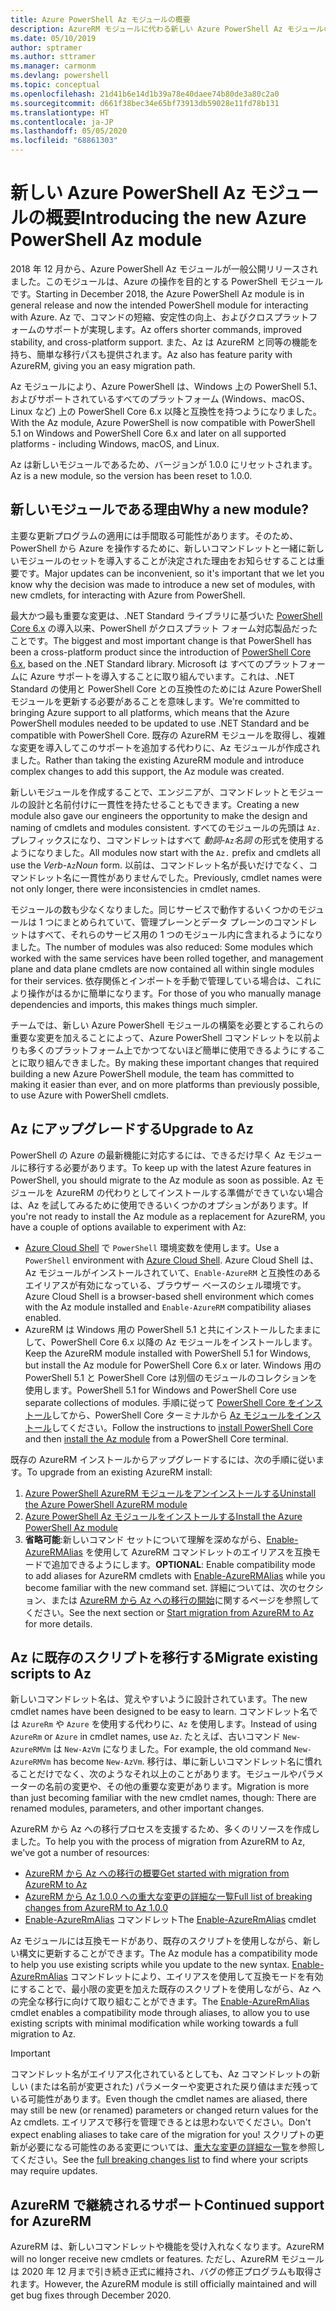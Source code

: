 ```yaml
---
title: Azure PowerShell Az モジュールの概要
description: AzureRM モジュールに代わる新しい Azure PowerShell Az モジュールの概要。
ms.date: 05/10/2019
author: sptramer
ms.author: sttramer
ms.manager: carmonm
ms.devlang: powershell
ms.topic: conceptual
ms.openlocfilehash: 21d41b6e14d1b39a78e40daee74b80de3a80c2a0
ms.sourcegitcommit: d661f38bec34e65bf73913db59028e11fd78b131
ms.translationtype: HT
ms.contentlocale: ja-JP
ms.lasthandoff: 05/05/2020
ms.locfileid: "68861303"
---
```

# <a name="introducing-the-new-azure-powershell-az-module"></a><span data-ttu-id="c4456-103">新しい Azure PowerShell Az モジュールの概要</span><span class="sxs-lookup"><span data-stu-id="c4456-103">Introducing the new Azure PowerShell Az module</span></span>

<span data-ttu-id="c4456-104">2018 年 12 月から、Azure PowerShell Az モジュールが一般公開リリースされました。このモジュールは、Azure の操作を目的とする PowerShell モジュールです。</span><span class="sxs-lookup"><span data-stu-id="c4456-104">Starting in December 2018, the Azure PowerShell Az module is in general release and now the intended PowerShell module for interacting with Azure.</span></span> <span data-ttu-id="c4456-105">Az で、コマンドの短縮、安定性の向上、およびクロスプラットフォームのサポートが実現します。</span><span class="sxs-lookup"><span data-stu-id="c4456-105">Az offers shorter commands, improved stability, and cross-platform support.</span></span> <span data-ttu-id="c4456-106">また、Az は AzureRM と同等の機能を持ち、簡単な移行パスも提供されます。</span><span class="sxs-lookup"><span data-stu-id="c4456-106">Az also has feature parity with AzureRM, giving you an easy migration path.</span></span>

<span data-ttu-id="c4456-107">Az モジュールにより、Azure PowerShell は、Windows 上の PowerShell 5.1、およびサポートされているすべてのプラットフォーム (Windows、macOS、Linux など) 上の PowerShell Core 6.x 以降と互換性を持つようになりました。</span><span class="sxs-lookup"><span data-stu-id="c4456-107">With the Az module, Azure PowerShell is now compatible with PowerShell 5.1 on Windows and PowerShell Core 6.x and later on all supported platforms - including Windows, macOS, and Linux.</span></span>

<span data-ttu-id="c4456-108">Az は新しいモジュールであるため、バージョンが 1.0.0 にリセットされます。</span><span class="sxs-lookup"><span data-stu-id="c4456-108">Az is a new module, so the version has been reset to 1.0.0.</span></span>

## <a name="why-a-new-module"></a><span data-ttu-id="c4456-109">新しいモジュールである理由</span><span class="sxs-lookup"><span data-stu-id="c4456-109">Why a new module?</span></span>

<span data-ttu-id="c4456-110">主要な更新プログラムの適用には手間取る可能性があります。そのため、PowerShell から Azure を操作するために、新しいコマンドレットと一緒に新しいモジュールのセットを導入することが決定された理由をお知らせすることは重要です。</span><span class="sxs-lookup"><span data-stu-id="c4456-110">Major updates can be inconvenient, so it's important that we let you know why the decision was made to introduce a new set of modules, with new cmdlets, for interacting with Azure from PowerShell.</span></span>

<span data-ttu-id="c4456-111">最大かつ最も重要な変更は、.NET Standard ライブラリに基づいた [PowerShell Core 6.x](/powershell/scripting/overview) の導入以来、PowerShell がクロスプラット フォーム対応製品だったことです。</span><span class="sxs-lookup"><span data-stu-id="c4456-111">The biggest and most important change is that PowerShell has been a cross-platform product since the introduction of [PowerShell Core 6.x](/powershell/scripting/overview), based on the .NET Standard library.</span></span>
<span data-ttu-id="c4456-112">Microsoft は すべてのプラットフォームに Azure サポートを導入することに取り組んでいます。これは、.NET Standard の使用と PowerShell Core との互換性のためには Azure PowerShell モジュールを更新する必要があることを意味します。</span><span class="sxs-lookup"><span data-stu-id="c4456-112">We're committed to bringing Azure support to all platforms, which means that the Azure PowerShell modules needed to be updated to use .NET Standard and be compatible with PowerShell Core.</span></span> <span data-ttu-id="c4456-113">既存の AzureRM モジュールを取得し、複雑な変更を導入してこのサポートを追加する代わりに、Az モジュールが作成されました。</span><span class="sxs-lookup"><span data-stu-id="c4456-113">Rather than taking the existing AzureRM module and introduce complex changes to add this support, the Az module was created.</span></span>

<span data-ttu-id="c4456-114">新しいモジュールを作成することで、エンジニアが、コマンドレットとモジュールの設計と名前付けに一貫性を持たせることもできます。</span><span class="sxs-lookup"><span data-stu-id="c4456-114">Creating a new module also gave our engineers the opportunity to make the design and naming of cmdlets and modules consistent.</span></span> <span data-ttu-id="c4456-115">すべてのモジュールの先頭は `Az.` プレフィックスになり、コマンドレットはすべて _動詞_-`Az`_名詞_ の形式を使用するようになりました。</span><span class="sxs-lookup"><span data-stu-id="c4456-115">All modules now start with the `Az.` prefix and cmdlets all use the _Verb_-`Az`_Noun_ form.</span></span> <span data-ttu-id="c4456-116">以前は、コマンドレット名が長いだけでなく、コマンドレット名に一貫性がありませんでした。</span><span class="sxs-lookup"><span data-stu-id="c4456-116">Previously, cmdlet names were not only longer, there were inconsistencies in cmdlet names.</span></span>

<span data-ttu-id="c4456-117">モジュールの数も少なくなりました。同じサービスで動作するいくつかのモジュールは 1 つにまとめられていて、管理プレーンとデータ プレーンのコマンドレットはすべて、それらのサービス用の 1 つのモジュール内に含まれるようになりました。</span><span class="sxs-lookup"><span data-stu-id="c4456-117">The number of modules was also reduced: Some modules which worked with the same services have been rolled together, and management plane and data plane cmdlets are now contained all within single modules for their services.</span></span> <span data-ttu-id="c4456-118">依存関係とインポートを手動で管理している場合は、これにより操作がはるかに簡単になります。</span><span class="sxs-lookup"><span data-stu-id="c4456-118">For those of you who manually manage dependencies and imports, this makes things much simpler.</span></span>

<span data-ttu-id="c4456-119">チームでは、新しい Azure PowerShell モジュールの構築を必要とするこれらの重要な変更を加えることによって、Azure PowerShell コマンドレットを以前よりも多くのプラットフォーム上でかつてないほど簡単に使用できるようにすることに取り組んできました。</span><span class="sxs-lookup"><span data-stu-id="c4456-119">By making these important changes that required building a new Azure PowerShell module, the team has committed to making it easier than ever, and on more platforms than previously possible, to use Azure with PowerShell cmdlets.</span></span>

## <a name="upgrade-to-az"></a><span data-ttu-id="c4456-120">Az にアップグレードする</span><span class="sxs-lookup"><span data-stu-id="c4456-120">Upgrade to Az</span></span>

<span data-ttu-id="c4456-121">PowerShell の Azure の最新機能に対応するには、できるだけ早く Az モジュールに移行する必要があります。</span><span class="sxs-lookup"><span data-stu-id="c4456-121">To keep up with the latest Azure features in PowerShell, you should migrate to the Az module as soon as possible.</span></span> <span data-ttu-id="c4456-122">Az モジュールを AzureRM の代わりとしてインストールする準備ができていない場合は、Az を試してみるために使用できるいくつかのオプションがあります。</span><span class="sxs-lookup"><span data-stu-id="c4456-122">If you're not ready to install the Az module as a replacement for AzureRM, you have a couple of options available to experiment with Az:</span></span>

* <span data-ttu-id="c4456-123">[Azure Cloud Shell](https://docs.microsoft.com/azure/cloud-shell/overview) で `PowerShell` 環境変数を使用します。</span><span class="sxs-lookup"><span data-stu-id="c4456-123">Use a `PowerShell` environment with [Azure Cloud Shell](https://docs.microsoft.com/azure/cloud-shell/overview).</span></span>
  <span data-ttu-id="c4456-124">Azure Cloud Shell は、Az モジュールがインストールされていて、`Enable-AzureRM` と互換性のあるエイリアスが有効になっている、ブラウザー ベースのシェル環境です。</span><span class="sxs-lookup"><span data-stu-id="c4456-124">Azure Cloud Shell is a browser-based shell environment which comes with the Az module installed and `Enable-AzureRM` compatibility aliases enabled.</span></span>
* <span data-ttu-id="c4456-125">AzureRM は Windows 用の PowerShell 5.1 と共にインストールしたままにして、PowerShell Core 6.x 以降の Az モジュールをインストールします。</span><span class="sxs-lookup"><span data-stu-id="c4456-125">Keep the AzureRM module installed with PowerShell 5.1 for Windows, but install the Az module for PowerShell Core 6.x or later.</span></span> <span data-ttu-id="c4456-126">Windows 用の PowerShell 5.1 と PowerShell Core は別個のモジュールのコレクションを使用します。</span><span class="sxs-lookup"><span data-stu-id="c4456-126">PowerShell 5.1 for Windows and PowerShell Core use separate collections of modules.</span></span> <span data-ttu-id="c4456-127">手順に従って [PowerShell Core をインストール](/powershell/scripting/install/installing-powershell-core-on-windows)してから、PowerShell Core ターミナルから [Az モジュールをインストール](install-az-ps.md)してください。</span><span class="sxs-lookup"><span data-stu-id="c4456-127">Follow the instructions to [install PowerShell Core](/powershell/scripting/install/installing-powershell-core-on-windows) and then [install the Az module](install-az-ps.md) from a PowerShell Core terminal.</span></span>

<span data-ttu-id="c4456-128">既存の AzureRM インストールからアップグレードするには、次の手順に従います。</span><span class="sxs-lookup"><span data-stu-id="c4456-128">To upgrade from an existing AzureRM install:</span></span>

1. [<span data-ttu-id="c4456-129">Azure PowerShell AzureRM モジュールをアンインストールする</span><span class="sxs-lookup"><span data-stu-id="c4456-129">Uninstall the Azure PowerShell AzureRM module</span></span>](/powershell/azure/uninstall-az-ps#uninstall-the-azurerm-module)
2. [<span data-ttu-id="c4456-130">Azure PowerShell Az モジュールをインストールする</span><span class="sxs-lookup"><span data-stu-id="c4456-130">Install the Azure PowerShell Az module</span></span>](install-az-ps.md)
3. <span data-ttu-id="c4456-131">__省略可能__:新しいコマンド セットについて理解を深めながら、[Enable-AzureRMAlias](/powershell/module/az.accounts/enable-azurermalias) を使用して AzureRM コマンドレットのエイリアスを互換モードで追加できるようにします。</span><span class="sxs-lookup"><span data-stu-id="c4456-131">__OPTIONAL__: Enable compatibility mode to add aliases for AzureRM cmdlets with [Enable-AzureRMAlias](/powershell/module/az.accounts/enable-azurermalias) while you become familiar with the new command set.</span></span> <span data-ttu-id="c4456-132">詳細については、次のセクション、または [AzureRM から Az への移行の開始](migrate-from-azurerm-to-az.md)に関するページを参照してください。</span><span class="sxs-lookup"><span data-stu-id="c4456-132">See the next section or [Start migration from AzureRM to Az](migrate-from-azurerm-to-az.md) for more details.</span></span>

## <a name="migrate-existing-scripts-to-az"></a><span data-ttu-id="c4456-133">Az に既存のスクリプトを移行する</span><span class="sxs-lookup"><span data-stu-id="c4456-133">Migrate existing scripts to Az</span></span>

<span data-ttu-id="c4456-134">新しいコマンドレット名は、覚えやすいように設計されています。</span><span class="sxs-lookup"><span data-stu-id="c4456-134">The new cmdlet names have been designed to be easy to learn.</span></span> <span data-ttu-id="c4456-135">コマンドレット名では `AzureRm` や `Azure` を使用する代わりに、`Az` を使用します。</span><span class="sxs-lookup"><span data-stu-id="c4456-135">Instead of using `AzureRm` or `Azure` in cmdlet names, use `Az`.</span></span> <span data-ttu-id="c4456-136">たとえば、古いコマンド `New-AzureRMVm` は `New-AzVm` になりました。</span><span class="sxs-lookup"><span data-stu-id="c4456-136">For example, the old command `New-AzureRMVm` has become `New-AzVm`.</span></span>
<span data-ttu-id="c4456-137">移行は、単に新しいコマンドレット名に慣れることだけでなく、次のようなそれ以上のことがあります。モジュールやパラメーターの名前の変更や、その他の重要な変更があります。</span><span class="sxs-lookup"><span data-stu-id="c4456-137">Migration is more than just becoming familiar with the new cmdlet names, though: There are renamed modules, parameters, and other important changes.</span></span>

<span data-ttu-id="c4456-138">AzureRM から Az への移行プロセスを支援するため、多くのリソースを作成しました。</span><span class="sxs-lookup"><span data-stu-id="c4456-138">To help you with the process of migration from AzureRM to Az, we've got a number of resources:</span></span>

* [<span data-ttu-id="c4456-139">AzureRM から Az への移行の概要</span><span class="sxs-lookup"><span data-stu-id="c4456-139">Get started with migration from AzureRM to Az</span></span>](migrate-from-azurerm-to-az.md)
* [<span data-ttu-id="c4456-140">AzureRM から Az 1.0.0 への重大な変更の詳細な一覧</span><span class="sxs-lookup"><span data-stu-id="c4456-140">Full list of breaking changes from AzureRM to Az 1.0.0</span></span>](migrate-az-1.0.0.md)
* <span data-ttu-id="c4456-141">[Enable-AzureRmAlias](/powershell/module/az.accounts/enable-azurermalias) コマンドレット</span><span class="sxs-lookup"><span data-stu-id="c4456-141">The [Enable-AzureRmAlias](/powershell/module/az.accounts/enable-azurermalias) cmdlet</span></span>

<span data-ttu-id="c4456-142">Az モジュールには互換モードがあり、既存のスクリプトを使用しながら、新しい構文に更新することができます。</span><span class="sxs-lookup"><span data-stu-id="c4456-142">The Az module has a compatibility mode to help you use existing scripts while you update to the new syntax.</span></span> <span data-ttu-id="c4456-143">[Enable-AzureRmAlias](/powershell/module/az.accounts/enable-azurermalias) コマンドレットにより、エイリアスを使用して互換モードを有効にすることで、最小限の変更を加えた既存のスクリプトを使用しながら、Az への完全な移行に向けて取り組むことができます。</span><span class="sxs-lookup"><span data-stu-id="c4456-143">The [Enable-AzureRmAlias](/powershell/module/az.accounts/enable-azurermalias) cmdlet enables a compatibility mode through aliases, to allow you to use existing scripts with minimal modification while working towards a full migration to Az.</span></span>

> [!IMPORTANT]
> <span data-ttu-id="c4456-144">コマンドレット名がエイリアス化されているとしても、Az コマンドレットの新しい (または名前が変更された) パラメーターや変更された戻り値はまだ残っている可能性があります。</span><span class="sxs-lookup"><span data-stu-id="c4456-144">Even though the cmdlet names are aliased, there may still be new (or renamed) parameters or changed return values for the Az cmdlets.</span></span> <span data-ttu-id="c4456-145">エイリアスで移行を管理できるとは思わないでください。</span><span class="sxs-lookup"><span data-stu-id="c4456-145">Don't expect enabling aliases to take care of the migration for you!</span></span> <span data-ttu-id="c4456-146">スクリプトの更新が必要になる可能性のある変更については、[重大な変更の詳細な一覧](migrate-az-1.0.0.md)を参照してください。</span><span class="sxs-lookup"><span data-stu-id="c4456-146">See the [full breaking changes list](migrate-az-1.0.0.md) to find where your scripts may require updates.</span></span>

## <a name="continued-support-for-azurerm"></a><span data-ttu-id="c4456-147">AzureRM で継続されるサポート</span><span class="sxs-lookup"><span data-stu-id="c4456-147">Continued support for AzureRM</span></span>

<span data-ttu-id="c4456-148">AzureRM は、新しいコマンドレットや機能を受け入れなくなります。</span><span class="sxs-lookup"><span data-stu-id="c4456-148">AzureRM will no longer receive new cmdlets or features.</span></span> <span data-ttu-id="c4456-149">ただし、AzureRM モジュールは 2020 年 12 月まで引き続き正式に維持され、バグの修正プログラムも取得されます。</span><span class="sxs-lookup"><span data-stu-id="c4456-149">However, the AzureRM module is still officially maintained and will get bug fixes through December 2020.</span></span>